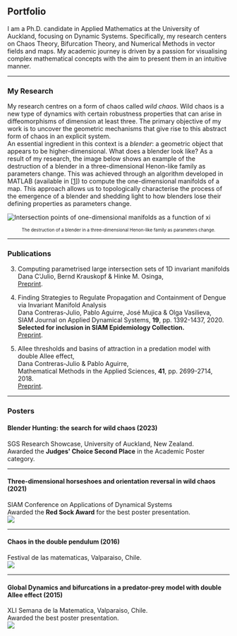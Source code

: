 ## Portfolio

I am a Ph.D. candidate in Applied Mathematics at the University of Auckland, focusing on Dynamic Systems. Specifically, my research centers on Chaos Theory, Bifurcation Theory, and Numerical Methods in vector fields and maps.  My academic journey is driven by a passion for visualising complex mathematical concepts with the aim to present them in an intuitive manner.

***
### My Research
My research centres on a form of chaos called  <i>wild chaos</i>. Wild chaos is a new type of dynamics with certain robustness properties that can arise in diffeomorphisms of dimension at least three. The primary objective of my work is to uncover the geometric mechanisms that give rise to this abstract form of chaos in an explicit system. <br>
An essential ingredient in this context is a <i>blender</i>: a geometric object that appears to be higher-dimensional.  What does a blender look like? As a result of my research, the image below shows an example of the destruction of a blender in a three-dimensional Henon-like family as parameters change. This was achieved through an algorithm developed in MATLAB (available in [[1](https://www.math.auckland.ac.nz/~hinke/preprints/cko_algorithm.html)]) to compute the one-dimensional manifolds of a map. This approach allows us to topologically characterise the process of the emergence of a blender and shedding light to how blenders lose their defining properties as parameters change.

![Intersection points of one-dimensional manifolds as a function of xi](/assets/img/movie.gif)
<p align="center">
<font size="-2">The destruction of a blender in a three-dimensional Henon-like family as parameters change.</font>
</p>

***
### Publications
3. Computing parametrised large intersection sets of 1D invariant manifolds<br>
   Dana C'Julio, Bernd Krauskopf & Hinke M. Osinga,<br>
   [Preprint](https://www.math.auckland.ac.nz/~hinke/preprints/cko_algorithm.html).

2. Finding Strategies to Regulate Propagation and Containment of Dengue via Invariant Manifold Analysis<br>
   Dana Contreras-Julio, Pablo Aguirre, José Mujica & Olga Vasilieva,<br>
   SIAM Journal on Applied Dynamical Systems, <b>19</b>, pp. 1392-1437, 2020.<br>
   <b>Selected for inclusion in SIAM Epidemiology Collection.</b><br>
   [Preprint](https://dcjulio.github.io/2020Wolbachia).

1. Allee thresholds and basins of attraction in a predation model with double Allee effect,<br>
  Dana Contreras-Julio  & Pablo Aguirre,<br>
  Mathematical Methods in the Applied Sciences, <b>41</b>, pp. 2699-2714, 2018.<br>
  [Preprint](https://dcjulio.github.io/2017DoubleAllee).<br>

***
### Posters
#### Blender Hunting: the search for wild chaos (2023)
SGS Research Showcase, University of Auckland, New Zealand.<br>
Awarded the <b>Judges' Choice Second Place</b> in the Academic Poster category.<br>
![<img src='/assets/img/SRS_poster.png'>](/assets/img/SRS_poster.png)<br>

***
#### Three-dimensional horseshoes and orientation reversal in wild chaos (2021)
SIAM Conference on Applications of Dynamical Systems<br>
Awarded the <b>Red Sock Award</b> for the best poster presentation.<br>
<img src='/assets/img/DS.jpg'><br>

***
#### Chaos in the double pendulum (2016)
Festival de las matematicas, Valparaiso, Chile.<br>
<img src='/assets/img/pendulo_doble.png'><br>

***
#### Global Dynamics and bifurcations in a predator-prey model with double Allee effect (2015)
XLI Semana de la Matematica, Valparaiso, Chile.<br>
Awarded the best poster presentation.<br>
<img src='/assets/img/doble_efecto_Allee.jpg'><br>



